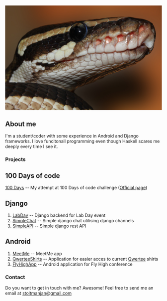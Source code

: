 ![Head python](/images/python.jpg)

## About me

I'm a student\coder with some experience in Android and Django frameworks. I love funcitonall programming even though Haskell scares me deeply every time I see it.  

### Projects

## 100 Days of code 
[100 Days](https://github.com/JanStoltman/100DaysOfCode) -- My attempt at 100 Days of code challenge ([Official page](http://www.100daysofcode.com/))

## Django 
1. [LabDay](https://github.com/JanStoltman/LabDayBackend) -- Django backend for Lab Day event
2. [SimpleChat](https://github.com/JanStoltman/100DaysOfCode/tree/master/Django/SOC2) -- Simple django chat utilising django channels
3. [SimpleAPI](https://github.com/JanStoltman/100DaysOfCode/tree/master/Django/SOC) -- Simple django rest API

## Android
1. [MeetMe](https://github.com/JanStoltman/MeetMe_frontend) -- MeetMe app
2. [QwerteeShirts](https://github.com/JanStoltman/QwerteeShirts) -- Application for easier acces to current [Qwertee](https://www.qwertee.com/) shirts
3. [FlyHighApp](https://github.com/JanStoltman/Fly_High) -- Android application for Fly High conference 

### Contact

Do you want to get in touch with me? Awesome! Feel free to send me an email at stoltmanjan@gmail.com 
